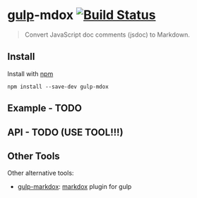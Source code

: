 # [gulp](https://github.com/gulpjs/gulp)-mdox [![Build Status](https://secure.travis-ci.org/FormidableLabs/gulp-mdox.png?branch=master)](http://travis-ci.org/FormidableLabs/gulp-mdox)

> Convert JavaScript doc comments (jsdoc) to Markdown.

## Install

Install with [npm](https://npmjs.org/package/gulp-mdox)

```
npm install --save-dev gulp-mdox
```

## Example - TODO

## API - TODO (USE TOOL!!!)

## Other Tools

Other alternative tools:

* [gulp-markdox](https://github.com/gberger/gulp-markdox):
  [markdox](https://github.com/cbou/markdox) plugin for gulp
